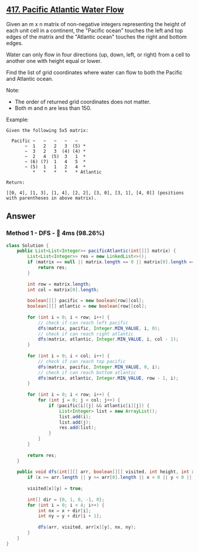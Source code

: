 ## [417. Pacific Atlantic Water Flow](https://leetcode.com/problems/pacific-atlantic-water-flow/)

Given an m x n matrix of non-negative integers representing the height of each unit cell in a continent, the "Pacific ocean" touches the left and top edges of the matrix and the "Atlantic ocean" touches the right and bottom edges.

Water can only flow in four directions (up, down, left, or right) from a cell to another one with height equal or lower.

Find the list of grid coordinates where water can flow to both the Pacific and Atlantic ocean.

Note:

- The order of returned grid coordinates does not matter.
- Both m and n are less than 150.
 

Example:

```
Given the following 5x5 matrix:

  Pacific ~   ~   ~   ~   ~ 
       ~  1   2   2   3  (5) *
       ~  3   2   3  (4) (4) *
       ~  2   4  (5)  3   1  *
       ~ (6) (7)  1   4   5  *
       ~ (5)  1   1   2   4  *
          *   *   *   *   * Atlantic

Return:

[[0, 4], [1, 3], [1, 4], [2, 2], [3, 0], [3, 1], [4, 0]] (positions with parentheses in above matrix).
```

## Answer
### Method 1 - DFS - :rocket: 4ms (98.26%)

```java
class Solution {
    public List<List<Integer>> pacificAtlantic(int[][] matrix) {
        List<List<Integer>> res = new LinkedList<>();
        if (matrix == null || matrix.length == 0 || matrix[0].length == 0) {
            return res;
        }
        
        int row = matrix.length;
        int col = matrix[0].length;
        
        boolean[][] pacific = new boolean[row][col];
        boolean[][] atlantic = new boolean[row][col];
        
        for (int i = 0; i < row; i++) {
            // check if can reach left pacific
            dfs(matrix, pacific, Integer.MIN_VALUE, i, 0);
            // check if can reach right atlantic
            dfs(matrix, atlantic, Integer.MIN_VALUE, i, col - 1);
        }
        
        for (int i = 0; i < col; i++) {
            // check if can reach top pacific
            dfs(matrix, pacific, Integer.MIN_VALUE, 0, i);
            // check if can reach bottom atlantic
            dfs(matrix, atlantic, Integer.MIN_VALUE, row - 1, i);
        }
        
        for (int i = 0; i < row; i++) {
            for (int j = 0; j < col; j++) {
                if (pacific[i][j] && atlantic[i][j]) {
                    List<Integer> list = new ArrayList();
                    list.add(i);
                    list.add(j);
                    res.add(list);
                }
            }
        }
        
        return res;
    }
    
    public void dfs(int[][] arr, boolean[][] visited, int height, int x, int y) {
        if (x >= arr.length || y >= arr[0].length || x < 0 || y < 0 || visited[x][y] || arr[x][y] < height) return;
        
        visited[x][y] = true;
        
        int[] dir = {0, 1, 0, -1, 0};
        for (int i = 0; i < 4; i++) {
            int nx = x + dir[i];
            int ny = y + dir[i + 1];
            
            dfs(arr, visited, arr[x][y], nx, ny);
        }
    }
}
```
